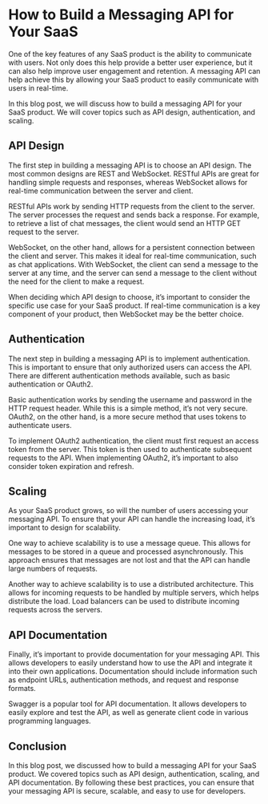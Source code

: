 # How to Build a Messaging API for Your SaaS

One of the key features of any SaaS product is the ability to communicate with users. Not only does this help provide a better user experience, but it can also help improve user engagement and retention. A messaging API can help achieve this by allowing your SaaS product to easily communicate with users in real-time.

In this blog post, we will discuss how to build a messaging API for your SaaS product. We will cover topics such as API design, authentication, and scaling.

## API Design

The first step in building a messaging API is to choose an API design. The most common designs are REST and WebSocket. RESTful APIs are great for handling simple requests and responses, whereas WebSocket allows for real-time communication between the server and client.

RESTful APIs work by sending HTTP requests from the client to the server. The server processes the request and sends back a response. For example, to retrieve a list of chat messages, the client would send an HTTP GET request to the server.

WebSocket, on the other hand, allows for a persistent connection between the client and server. This makes it ideal for real-time communication, such as chat applications. With WebSocket, the client can send a message to the server at any time, and the server can send a message to the client without the need for the client to make a request.

When deciding which API design to choose, it’s important to consider the specific use case for your SaaS product. If real-time communication is a key component of your product, then WebSocket may be the better choice.

## Authentication

The next step in building a messaging API is to implement authentication. This is important to ensure that only authorized users can access the API. There are different authentication methods available, such as basic authentication or OAuth2.

Basic authentication works by sending the username and password in the HTTP request header. While this is a simple method, it’s not very secure. OAuth2, on the other hand, is a more secure method that uses tokens to authenticate users.

To implement OAuth2 authentication, the client must first request an access token from the server. This token is then used to authenticate subsequent requests to the API. When implementing OAuth2, it’s important to also consider token expiration and refresh.

## Scaling

As your SaaS product grows, so will the number of users accessing your messaging API. To ensure that your API can handle the increasing load, it’s important to design for scalability.

One way to achieve scalability is to use a message queue. This allows for messages to be stored in a queue and processed asynchronously. This approach ensures that messages are not lost and that the API can handle large numbers of requests.

Another way to achieve scalability is to use a distributed architecture. This allows for incoming requests to be handled by multiple servers, which helps distribute the load. Load balancers can be used to distribute incoming requests across the servers.

## API Documentation

Finally, it’s important to provide documentation for your messaging API. This allows developers to easily understand how to use the API and integrate it into their own applications. Documentation should include information such as endpoint URLs, authentication methods, and request and response formats.

Swagger is a popular tool for API documentation. It allows developers to easily explore and test the API, as well as generate client code in various programming languages.

## Conclusion

In this blog post, we discussed how to build a messaging API for your SaaS product. We covered topics such as API design, authentication, scaling, and API documentation. By following these best practices, you can ensure that your messaging API is secure, scalable, and easy to use for developers.